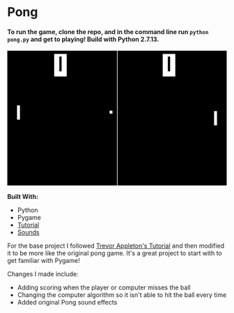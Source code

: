 # Pong

#### To run the game, clone the repo, and in the command line run ```python pong.py``` and get to playing! Build with Python 2.7.13.

![Pong](https://github.com/Ziyal/Pong/blob/master/Pong.gif "Pong")

__Built With:__
  * Python
  * Pygame
  * [Tutorial](http://trevorappleton.blogspot.com/2014/04/writing-pong-using-python-and-pygame.html)
  * [Sounds](http://cs.au.dk/~dsound/DigitalAudio.dir/Greenfoot/Pong.dir/Pong.html)

For the base project I followed [Trevor Appleton's Tutorial](http://trevorappleton.blogspot.com/2014/04/writing-pong-using-python-and-pygame.html) and then modified it to be more like the original pong game. It's a great project to start with to get familiar with Pygame!

Changes I made include:
  * Adding scoring when the player or computer misses the ball
  * Changing the computer algorithm so it isn't able to hit the ball every time
  * Added original Pong sound effects
